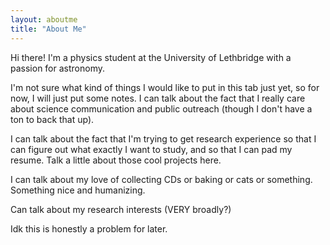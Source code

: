 ```yaml
---
layout: aboutme
title: "About Me"
---
```


Hi there! I'm a physics student at the University of Lethbridge with a passion for astronomy.

I'm not sure what kind of things I would like to put in this tab just yet, so for now, I will just put some notes. I can talk about the fact that I really care about science communication and public outreach (though I don't have a ton to back that up). 

I can talk about the fact that I'm trying to get research experience so that I can figure out what exactly I want to study, and so that I can pad my resume. Talk a little about those cool projects here. 

I can talk about my love of collecting CDs or baking or cats or something. Something nice and humanizing. 

Can talk about my research interests (VERY broadly?)

Idk this is honestly a problem for later. 
